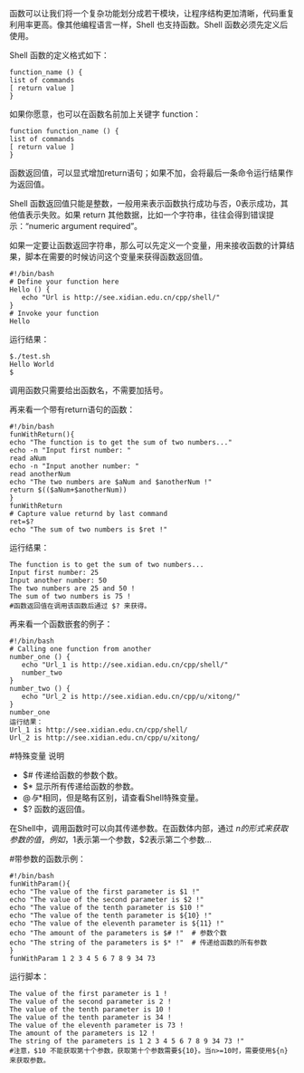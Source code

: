 函数可以让我们将一个复杂功能划分成若干模块，让程序结构更加清晰，代码重复利用率更高。像其他编程语言一样，Shell 也支持函数。Shell 函数必须先定义后使用。

Shell 函数的定义格式如下：

    function_name () {
    list of commands
    [ return value ]
    }
如果你愿意，也可以在函数名前加上关键字 function：

    function function_name () {
    list of commands
    [ return value ]
    }
函数返回值，可以显式增加return语句；如果不加，会将最后一条命令运行结果作为返回值。

Shell 函数返回值只能是整数，一般用来表示函数执行成功与否，0表示成功，其他值表示失败。如果 return 其他数据，比如一个字符串，往往会得到错误提示：“numeric argument required”。

如果一定要让函数返回字符串，那么可以先定义一个变量，用来接收函数的计算结果，脚本在需要的时候访问这个变量来获得函数返回值。

    #!/bin/bash
    # Define your function here
    Hello () {
       echo "Url is http://see.xidian.edu.cn/cpp/shell/"
    }
    # Invoke your function
    Hello

运行结果：

    $./test.sh
    Hello World
    $
调用函数只需要给出函数名，不需要加括号。

再来看一个带有return语句的函数：

    #!/bin/bash
    funWithReturn(){
    echo "The function is to get the sum of two numbers..."
    echo -n "Input first number: "
    read aNum
    echo -n "Input another number: "
    read anotherNum
    echo "The two numbers are $aNum and $anotherNum !"
    return $(($aNum+$anotherNum))
    }
    funWithReturn
    # Capture value returnd by last command
    ret=$?
    echo "The sum of two numbers is $ret !"

运行结果：
    
    The function is to get the sum of two numbers...
    Input first number: 25
    Input another number: 50
    The two numbers are 25 and 50 !
    The sum of two numbers is 75 !
    #函数返回值在调用该函数后通过 $? 来获得。

再来看一个函数嵌套的例子：

    #!/bin/bash
    # Calling one function from another
    number_one () {
       echo "Url_1 is http://see.xidian.edu.cn/cpp/shell/"
       number_two
    }
    number_two () {
       echo "Url_2 is http://see.xidian.edu.cn/cpp/u/xitong/"
    }
    number_one
    运行结果：
    Url_1 is http://see.xidian.edu.cn/cpp/shell/
    Url_2 is http://see.xidian.edu.cn/cpp/u/xitong/


#特殊变量	说明

- $#	传递给函数的参数个数。
- $*	显示所有传递给函数的参数。
- $@	与$*相同，但是略有区别，请查看Shell特殊变量。
- $?	函数的返回值。

在Shell中，调用函数时可以向其传递参数。在函数体内部，通过 $n 的形式来获取参数的值，例如，$1表示第一个参数，$2表示第二个参数...

#带参数的函数示例：

    #!/bin/bash
    funWithParam(){
    echo "The value of the first parameter is $1 !"
    echo "The value of the second parameter is $2 !"
    echo "The value of the tenth parameter is $10 !"
    echo "The value of the tenth parameter is ${10} !"
    echo "The value of the eleventh parameter is ${11} !"
    echo "The amount of the parameters is $# !"  # 参数个数
    echo "The string of the parameters is $* !"  # 传递给函数的所有参数
    }
    funWithParam 1 2 3 4 5 6 7 8 9 34 73

运行脚本：

    The value of the first parameter is 1 !
    The value of the second parameter is 2 !
    The value of the tenth parameter is 10 !
    The value of the tenth parameter is 34 !
    The value of the eleventh parameter is 73 !
    The amount of the parameters is 12 !
    The string of the parameters is 1 2 3 4 5 6 7 8 9 34 73 !"
    #注意，$10 不能获取第十个参数，获取第十个参数需要${10}。当n>=10时，需要使用${n}来获取参数。